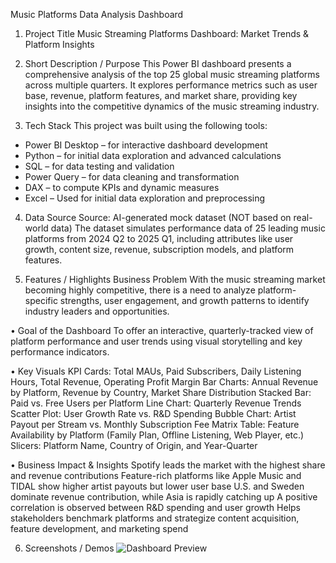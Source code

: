 Music Platforms Data Analysis Dashboard

1. Project Title
Music Streaming Platforms Dashboard: Market Trends & Platform Insights

2. Short Description / Purpose
This Power BI dashboard presents a comprehensive analysis of the top 25 global music streaming platforms across multiple quarters. It explores performance metrics such as user base, revenue, platform features, and market share, providing key insights into the competitive dynamics of the music streaming industry.

3. Tech Stack
This project was built using the following tools:

- Power BI Desktop – for interactive dashboard development
- Python – for initial data exploration and advanced calculations
- SQL – for data testing and validation
- Power Query – for data cleaning and transformation
- DAX – to compute KPIs and dynamic measures
- Excel – Used for initial data exploration and preprocessing

4. Data Source
Source: AI-generated mock dataset (NOT based on real-world data)
The dataset simulates performance data of 25 leading music platforms from 2024 Q2 to 2025 Q1, including attributes like user growth, content size, revenue, subscription models, and platform features.

5. Features / Highlights
Business Problem
With the music streaming market becoming highly competitive, there is a need to analyze platform-specific strengths, user engagement, and growth patterns to identify industry leaders and opportunities.

• Goal of the Dashboard
To offer an interactive, quarterly-tracked view of platform performance and user trends using visual storytelling and key performance indicators.

• Key Visuals
KPI Cards: Total MAUs, Paid Subscribers, Daily Listening Hours, Total Revenue, Operating Profit Margin
Bar Charts: Annual Revenue by Platform, Revenue by Country, Market Share Distribution
Stacked Bar: Paid vs. Free Users per Platform
Line Chart: Quarterly Revenue Trends
Scatter Plot: User Growth Rate vs. R&D Spending
Bubble Chart: Artist Payout per Stream vs. Monthly Subscription Fee
Matrix Table: Feature Availability by Platform (Family Plan, Offline Listening, Web Player, etc.)
Slicers: Platform Name, Country of Origin, and Year-Quarter

• Business Impact & Insights
Spotify leads the market with the highest share and revenue contributions
Feature-rich platforms like Apple Music and TIDAL show higher artist payouts but lower user base
U.S. and Sweden dominate revenue contribution, while Asia is rapidly catching up
A positive correlation is observed between R&D spending and user growth
Helps stakeholders benchmark platforms and strategize content acquisition, feature development, and marketing spend

6. Screenshots / Demos
![Dashboard Preview]((https://github.com/AaryanKoradia/Music-PlatformsMusic-Platforms-Data-Analysis/blob/main/Music%20Platforms%20Data%20Analysis%20Project%20Dashboard%20(Img).jpg))
